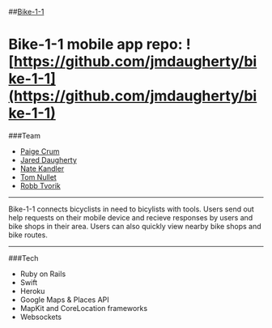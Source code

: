 ##[Bike-1-1](http://www.bike-1-1.com/login)

Bike-1-1 mobile app repo: ![https://github.com/jmdaugherty/bike-1-1](https://github.com/jmdaugherty/bike-1-1)
========
###Team

  * [Paige Crum](https://github.com/paigecrum)
  * [Jared Daugherty](https://github.com/jmdaugherty)
  * [Nate Kandler](https://github.com/natekandler)
  * [Tom Nullet](https://github.com/nullet)
  * [Robb Tvorik ](https://github.com/ieatkimchi)

****

Bike-1-1 connects bicyclists in need to bicylists with tools. Users send out help requests on their mobile device and recieve responses by users and bike shops in their area. Users can also quickly view nearby bike shops and bike routes. 


****

###Tech

 * Ruby on Rails
 * Swift
 * Heroku
 * Google Maps & Places API
 * MapKit and CoreLocation frameworks
 * Websockets
